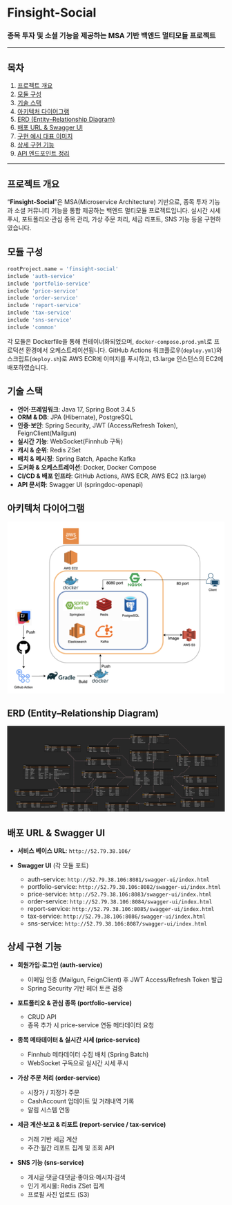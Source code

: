 # Finsight-Social

### 종목 투자 및 소셜 기능을 제공하는 MSA 기반 백엔드 멀티모듈 프로젝트

---

## 목차

1. [프로젝트 개요](#프로젝트-개요)
2. [모듈 구성](#모듈-구성)
3. [기술 스택](#기술-스택)
4. [아키텍처 다이어그램](#아키텍처-다이어그램)
5. [ERD (Entity–Relationship Diagram)](#erd-entity–relationship-diagram)
6. [배포 URL & Swagger UI](#배포-url--swagger-ui)
7. [구현 예시 대표 이미지](#구현-예시-대표-이미지)
8. [상세 구현 기능](#상세-구현-기능)
9. [API 엔드포인트 정리](#api-엔드포인트-정리)

---

## 프로젝트 개요

“**Finsight-Social**”은 MSA(Microservice Architecture) 기반으로, 종목 투자 기능과 소셜 커뮤니티 기능을 통합 제공하는 백엔드 멀티모듈 프로젝트입니다. 실시간 시세 푸시, 포트폴리오·관심 종목 관리, 가상 주문 처리, 세금 리포트, SNS 기능 등을 구현하였습니다.

## 모듈 구성

```groovy
rootProject.name = 'finsight-social'
include 'auth-service'
include 'portfolio-service'
include 'price-service'
include 'order-service'
include 'report-service'
include 'tax-service'
include 'sns-service'
include 'common'
```

각 모듈은 Dockerfile을 통해 컨테이너화되었으며, `docker-compose.prod.yml`로 프로덕션 환경에서 오케스트레이션됩니다. GitHub Actions 워크플로우(`deploy.yml`)와 스크립트(`deploy.sh`)로 AWS ECR에 이미지를 푸시하고, t3.large 인스턴스의 EC2에 배포하였습니다.

## 기술 스택

* **언어·프레임워크**: Java 17, Spring Boot 3.4.5
* **ORM & DB**: JPA (Hibernate), PostgreSQL
* **인증·보안**: Spring Security, JWT (Access/Refresh Token), FeignClient(Mailgun)
* **실시간 기능**: WebSocket(Finnhub 구독)
* **캐시 & 순위**: Redis ZSet
* **배치 & 메시징**: Spring Batch, Apache Kafka
* **도커화 & 오케스트레이션**: Docker, Docker Compose
* **CI/CD & 배포 인프라**: GitHub Actions, AWS ECR, AWS EC2 (t3.large)
* **API 문서화**: Swagger UI (springdoc-openapi)

## 아키텍처 다이어그램

![아키텍처 다이어그램](docs/architecture.png)

## ERD (Entity–Relationship Diagram)

![ERD 다이어그램](docs/erd.png)

## 배포 URL & Swagger UI

* **서비스 베이스 URL**: `http://52.79.38.106/`
* **Swagger UI** (각 모듈 포트)

  * auth-service: `http://52.79.38.106:8081/swagger-ui/index.html`
  * portfolio-service: `http://52.79.38.106:8082/swagger-ui/index.html`
  * price-service: `http://52.79.38.106:8083/swagger-ui/index.html`
  * order-service: `http://52.79.38.106:8084/swagger-ui/index.html`
  * report-service: `http://52.79.38.106:8085/swagger-ui/index.html`
  * tax-service: `http://52.79.38.106:8086/swagger-ui/index.html`
  * sns-service: `http://52.79.38.106:8087/swagger-ui/index.html`


## 상세 구현 기능

* **회원가입·로그인 (auth-service)**

  * 이메일 인증 (Mailgun, FeignClient) 후 JWT Access/Refresh Token 발급
  * Spring Security 기반 헤더 토큰 검증
* **포트폴리오 & 관심 종목 (portfolio-service)**

  * CRUD API
  * 종목 추가 시 price-service 연동 메타데이터 요청
* **종목 메타데이터 & 실시간 시세 (price-service)**

  * Finnhub 메타데이터 수집 배치 (Spring Batch)
  * WebSocket 구독으로 실시간 시세 푸시
* **가상 주문 처리 (order-service)**

  * 시장가 / 지정가 주문
  * CashAccount 업데이트 및 거래내역 기록
  * 알림 시스템 연동
* **세금 계산·보고 & 리포트 (report-service / tax-service)**

  * 거래 기반 세금 계산
  * 주간·월간 리포트 집계 및 조회 API
* **SNS 기능 (sns-service)**

  * 게시글·댓글·대댓글·좋아요·메시지·검색
  * 인기 게시물: Redis ZSet 집계
  * 프로필 사진 업로드 (S3)

